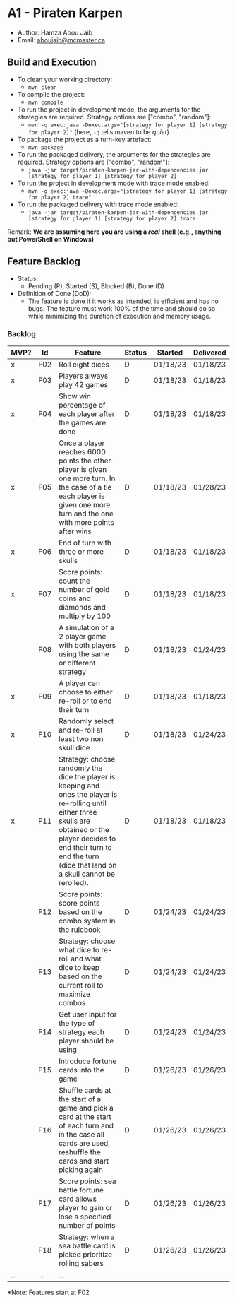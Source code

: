 # A1 - Piraten Karpen

  * Author: Hamza Abou Jaib
  * Email: aboujaih@mcmaster.ca

## Build and Execution

  * To clean your working directory:
    * `mvn clean`
  * To compile the project:
    * `mvn compile`
  * To run the project in development mode, the arguments for the strategies are required. Strategy options are ["combo", "random"]:
    * `mvn -q exec:java -Dexec.args="[strategy for player 1] [strategy for player 2]"` (here, `-q` tells maven to be _quiet_)
  * To package the project as a turn-key artefact:
    * `mvn package`
  * To run the packaged delivery, the arguments for the strategies are required. Strategy options are ["combo", "random"]:
    * `java -jar target/piraten-karpen-jar-with-dependencies.jar [strategy for player 1] [strategy for player 2]` 
  * To run the project in development mode with trace mode enabled:
    * `mvn -q exec:java -Dexec.args="[strategy for player 1] [strategy for player 2] trace"`
  * To run the packaged delivery with trace mode enabled:
      * `java -jar target/piraten-karpen-jar-with-dependencies.jar [strategy for player 1] [strategy for player 2] trace`

Remark: **We are assuming here you are using a _real_ shell (e.g., anything but PowerShell on Windows)**

## Feature Backlog

 * Status: 
   * Pending (P), Started (S), Blocked (B), Done (D)
 * Definition of Done (DoD):
   * The feature is done if it works as intended, is efficient and has no bugs. The feature must work 100% of the time and should do so while minimizing the duration of execution and memory usage.

### Backlog

| MVP? | Id  | Feature                                                                                                                                                                                                                                   | Status | Started  | Delivered |
|------|-----|-------------------------------------------------------------------------------------------------------------------------------------------------------------------------------------------------------------------------------------------|--------|----------|-----------|
| x    | F02 | Roll eight dices                                                                                                                                                                                                                          | D      | 01/18/23 | 01/18/23  |
| x    | F03 | Players always play 42 games                                                                                                                                                                                                              | D      | 01/18/23 | 01/18/23  |
| x    | F04 | Show win percentage of each player after the games are done                                                                                                                                                                               | D      | 01/18/23 | 01/18/23  |
| x    | F05 | Once a player reaches 6000 points the other player is given one more turn. In the case of a tie each player is given one more turn and the one with more points after wins                                                                | D      | 01/18/23 | 01/28/23  |
| x    | F06 | End of turn with three or more skulls                                                                                                                                                                                                     | D      | 01/18/23 | 01/18/23  | 
| x    | F07 | Score points: count the number of gold coins and diamonds and multiply by 100                                                                                                                                                             | D      | 01/18/23 | 01/18/23  |
|      | F08 | A simulation of a 2 player game with both players using the same or different strategy                                                                                                                                                    | D      | 01/18/23 | 01/24/23  |
| x    | F09 | A player can choose to either re-roll or to end their turn                                                                                                                                                                                | D      | 01/18/23 | 01/18/23  |  
| x    | F10 | Randomly select and re-roll at least two non skull dice                                                                                                                                                                                   | D      | 01/18/23 | 01/24/23  |
| x    | F11 | Strategy: choose randomly the dice the player is keeping and ones the player is re-rolling until either three skulls are obtained or the player decides to end their turn to end the turn (dice that land on a skull cannot be rerolled). | D      | 01/18/23 | 01/18/23  | 
|      | F12 | Score points: score points based on the combo system in the rulebook                                                                                                                                                                      | D      | 01/24/23 | 01/24/23  |
|      | F13 | Strategy: choose what dice to re-roll and what dice to keep based on the current roll to maximize combos                                                                                                                                  | D      | 01/24/23 | 01/24/23  |
|      | F14 | Get user input for the type of strategy each player should be using                                                                                                                                                                       | D      | 01/24/23 | 01/24/23  |
|      | F15 | Introduce fortune cards into the game                                                                                                                                                                                                     | D      | 01/26/23 | 01/26/23  |
|      | F16 | Shuffle cards at the start of a game and pick a card at the start of each turn and in the case all cards are used, reshuffle the cards and start picking again                                                                            | D      | 01/26/23 | 01/26/23  |
|      | F17 | Score points: sea battle fortune card allows player to gain or lose a specified number of points                                                                                                                                          | D      | 01/26/23 | 01/26/23  |
|      | F18 | Strategy: when a sea battle card is picked prioritize rolling sabers                                                                                                                                                                      | D      | 01/26/23 | 01/26/23  |
| ...  | ... | ...                                                                                                                                                                                                                                       |


*Note: Features start at F02



